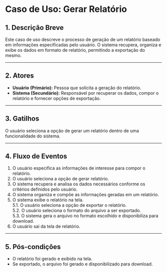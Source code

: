 # **Caso de Uso: Gerar Relatório**

## **1. Descrição Breve**  
Este caso de uso descreve o processo de geração de um relatório baseado em informações especificadas pelo usuário. O sistema recupera, organiza e exibe os dados em formato de relatório, permitindo a exportação do mesmo.  

---

## **2. Atores**  
- **Usuário (Primário):** Pessoa que solicita a geração do relatório.  
- **Sistema (Secundário):** Responsável por recuperar os dados, compor o relatório e fornecer opções de exportação.  

---

## **3. Gatilhos**  
O usuário seleciona a opção de gerar um relatório dentro de uma funcionalidade do sistema.  

---

## **4. Fluxo de Eventos**  

1. O usuário especifica as informações de interesse para compor o relatório.  
2. O usuário seleciona a opção de gerar relatório.  
3. O sistema recupera e analisa os dados necessários conforme os critérios definidos pelo usuário.  
4. O sistema organiza e compõe as informações geradas em um relatório.  
5. O sistema exibe o relatório na tela.  
   5.1. O usuário seleciona a opção de exportar o relatório.  
   5.2. O usuário seleciona o formato do arquivo a ser exportado.  
   5.3. O sistema gera o arquivo no formato escolhido e disponibiliza para download.  
6. O usuário sai da tela de relatório.  

---

## **5. Pós-condições**  
- O relatório foi gerado e exibido na tela.  
- Se exportado, o arquivo foi gerado e disponibilizado para download.  
